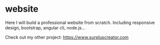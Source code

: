 # website
Here I will build a professional website from scratch. Including responsive design, bootstrap, angular cli, node.js...

Check out my other project:
https://www.surpluscreator.com
